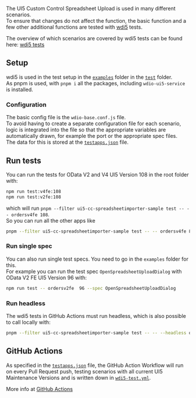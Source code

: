 The UI5 Custom Control Spreadsheet Upload is used in many different scenarios.  
To ensure that changes do not affect the function, the basic function and a few other additional functions are tested with [wdi5](https://github.com/ui5-community/wdi5) tests.

The overview of which scenarios are covered by wdi5 tests can be found here: [wdi5 tests](../SupportVersions.md#wdi5-tests)

## Setup

wdi5 is used in the test setup in the [`examples`](https://github.com/marianfoo/ui5-cc-spreadsheetimporter/tree/main/examples) folder in the [`test`](https://github.com/marianfoo/ui5-cc-spreadsheetimporter/tree/main/examples/test) folder.  
As pnpm is used, with `pnpm i` all the packages, including `wdio-ui5-service` is installed.  

### Configuration

The basic config file is the `wdio-base.conf.js` file.  
To avoid having to create a separate configuration file for each scenario, logic is integrated into the file so that the appropriate variables are automatically drawn, for example the port or the appropriate spec files.  
The data for this is stored at the [`testapps.json`](https://github.com/marianfoo/ui5-cc-spreadsheetimporter/blob/main/dev/testapps.json) file.

## Run tests

You can run the tests for OData V2 and V4 UI5 Version 108 in the root folder with:
````sh
npm run test:v4fe:108
npm run test:v2fe:108
````

which will run `pnpm --filter ui5-cc-spreadsheetimporter-sample test -- -- ordersv4fe 108`.  
So you can run all the other apps like 

````sh
pnpm --filter ui5-cc-spreadsheetimporter-sample test -- -- ordersv4fe 84
````


### Run single spec

You can also run single test specs. You need to go in the `examples` folder for this.  
For example you can run the test spec `OpenSpreadsheetUploadDialog` with OData V2 FE UI5 Version 96 with:  

````sh
npm run test -- ordersv2fe  96 --spec OpenSpreadsheetUploadDialog
````

### Run headless

The wdi5 tests in GitHub Actions must run headless, which is also possible to call locally with: 

````sh
pnpm --filter ui5-cc-spreadsheetimporter-sample test -- -- --headless ordersv4fe 84
````

## GitHub Actions

As specified in the [`testapps.json`](https://github.com/marianfoo/ui5-cc-spreadsheetimporter/blob/main/dev/testapps.json) file, the GitHub Action Workflow will run on every Pull Request push, testing scenarios with all current UI5 Maintenance Versions and is written down in [`wdi5-test.yml`](https://github.com/marianfoo/ui5-cc-spreadsheetimporter/blob/main/.github/workflows/wdi5-test.yml).

More info at [GitHub Actions](./../Development/GitHubActions.md)
